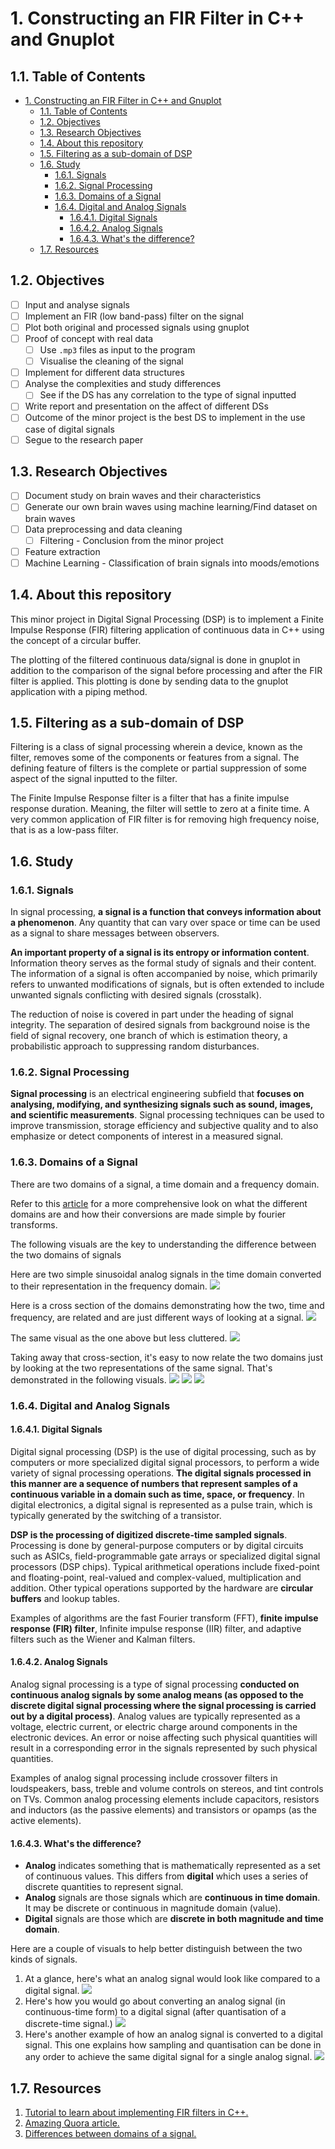 # 1. Constructing an FIR Filter in C++ and Gnuplot

## 1.1. Table of Contents
- [1. Constructing an FIR Filter in C++ and Gnuplot](#1-constructing-an-fir-filter-in-c-and-gnuplot)
  - [1.1. Table of Contents](#11-table-of-contents)
  - [1.2. Objectives](#12-objectives)
  - [1.3. Research Objectives](#13-research-objectives)
  - [1.4. About this repository](#14-about-this-repository)
  - [1.5. Filtering as a sub-domain of DSP](#15-filtering-as-a-sub-domain-of-dsp)
  - [1.6. Study](#16-study)
    - [1.6.1. Signals](#161-signals)
    - [1.6.2. Signal Processing](#162-signal-processing)
    - [1.6.3. Domains of a Signal](#163-domains-of-a-signal)
    - [1.6.4. Digital and Analog Signals](#164-digital-and-analog-signals)
      - [1.6.4.1. Digital Signals](#1641-digital-signals)
      - [1.6.4.2. Analog Signals](#1642-analog-signals)
      - [1.6.4.3. What's the difference?](#1643-whats-the-difference)
  - [1.7. Resources](#17-resources)

## 1.2. Objectives
- [ ] Input and analyse signals
- [ ] Implement an FIR (low band-pass) filter on the signal
- [ ] Plot both original and processed signals using gnuplot
- [ ] Proof of concept with real data
  - [ ] Use `.mp3` files as input to the program
  - [ ] Visualise the cleaning of the signal
- [ ] Implement for different data structures
- [ ] Analyse the complexities and study differences
  - [ ] See if the DS has any correlation to the type of signal inputted
- [ ] Write report and presentation on the affect of different DSs
- [ ] Outcome of the minor project is the best DS to implement in the use case of digital signals
- [ ] Segue to the research paper

## 1.3. Research Objectives
- [ ] Document study on brain waves and their characteristics
- [ ] Generate our own brain waves using machine learning/Find dataset on brain waves
- [ ] Data preprocessing and data cleaning
  - [ ] Filtering - Conclusion from the minor project
- [ ] Feature extraction
- [ ] Machine Learning - Classification of brain signals into moods/emotions

## 1.4. About this repository
This minor project in Digital Signal Processing (DSP) is to implement a Finite Impulse Response (FIR) filtering application of continuous data in C++ using the concept of a circular buffer.

The plotting of the filtered continuous data/signal is done in gnuplot in addition to the comparison of the signal before processing and after the FIR filter is applied. This plotting is done by sending data to the gnuplot application with a piping method.

## 1.5. Filtering as a sub-domain of DSP
Filtering is a class of signal processing wherein a device, known as the filter, removes some of the components or features from a signal. The defining feature of filters is the complete or partial suppression of some aspect of the signal inputted to the filter.

The Finite Impulse Response filter is a filter that has a finite impulse response duration. Meaning, the filter will settle to zero at a finite time. A very common application of FIR filter is for removing high frequency noise, that is as a low-pass filter.

## 1.6. Study
### 1.6.1. Signals
In signal processing, **a signal is a function that conveys information about a phenomenon**. Any quantity that can vary over space or time can be used as a signal to share messages between observers.

**An important property of a signal is its entropy or information content**. Information theory serves as the formal study of signals and their content. The information of a signal is often accompanied by noise, which primarily refers to unwanted modifications of signals, but is often extended to include unwanted signals conflicting with desired signals (crosstalk).

The reduction of noise is covered in part under the heading of signal integrity. The separation of desired signals from background noise is the field of signal recovery, one branch of which is estimation theory, a probabilistic approach to suppressing random disturbances.

### 1.6.2. Signal Processing
**Signal processing** is an electrical engineering subfield that **focuses on analysing, modifying, and synthesizing signals such as sound, images, and scientific measurements**. Signal processing techniques can be used to improve transmission, storage efficiency and subjective quality and to also emphasize or detect components of interest in a measured signal.

### 1.6.3. Domains of a Signal
There are two domains of a signal, a time domain and a frequency domain.

Refer to this [article](https://learnemc.com/time-frequency-domain) for a more comprehensive look on what the different domains are and how their conversions are made simple by fourier transforms.

The following visuals are the key to understanding the difference between the two domains of signals

Here are two simple sinusoidal analog signals in the time domain converted to their representation in the frequency domain.
![](assets/time-vs-frequency-1.png)

Here is a cross section of the domains demonstrating how the two, time and frequency, are related and are just different ways of looking at a signal.
![](assets/time-vs-frequency-4.png)

The same visual as the one above but less cluttered.
![](assets/time-vs-frequency-5.png)

Taking away that cross-section, it's easy to now relate the two domains just by looking at the two representations of the same signal. That's demonstrated in the following visuals.
![](assets/time-vs-frequency-6.png)
![](assets/time-vs-frequency-3.png)
![](assets/time-vs-frequency-2.png)
### 1.6.4. Digital and Analog Signals
#### 1.6.4.1. Digital Signals
Digital signal processing (DSP) is the use of digital processing, such as by computers or more specialized digital signal processors, to perform a wide variety of signal processing operations. **The digital signals processed in this manner are a sequence of numbers that represent samples of a continuous variable in a domain such as time, space, or frequency**. In digital electronics, a digital signal is represented as a pulse train, which is typically generated by the switching of a transistor.

**DSP is the processing of digitized discrete-time sampled signals**. Processing is done by general-purpose computers or by digital circuits such as ASICs, field-programmable gate arrays or specialized digital signal processors (DSP chips). Typical arithmetical operations include fixed-point and floating-point, real-valued and complex-valued, multiplication and addition. Other typical operations supported by the hardware are **circular buffers** and lookup tables.

Examples of algorithms are the fast Fourier transform (FFT), **finite impulse response (FIR) filter**, Infinite impulse response (IIR) filter, and adaptive filters such as the Wiener and Kalman filters.

#### 1.6.4.2. Analog Signals
Analog signal processing is a type of signal processing **conducted on continuous analog signals by some analog means (as opposed to the discrete digital signal processing where the signal processing is carried out by a digital process)**. Analog values are typically represented as a voltage, electric current, or electric charge around components in the electronic devices. An error or noise affecting such physical quantities will result in a corresponding error in the signals represented by such physical quantities.

Examples of analog signal processing include crossover filters in loudspeakers, bass, treble and volume controls on stereos, and tint controls on TVs. Common analog processing elements include capacitors, resistors and inductors (as the passive elements) and transistors or opamps (as the active elements).

#### 1.6.4.3. What's the difference?
- **Analog** indicates something that is mathematically represented as a set of continuous values. This differs from **digital** which uses a series of discrete quantities to represent signal.
- **Analog** signals are those signals which are **continuous in time domain**. It may be discrete or continuous in magnitude domain (value).
- **Digital** signals are those which are **discrete in both magnitude and time domain**.

Here are a couple of visuals to help better distinguish between the two kinds of signals.

1. At a glance, here's what an analog signal would look like compared to a digital signal. ![](assets/analog-vs-digital-signal.jpg)
2. Here's how you would go about converting an analog signal (in continuous-time form) to a digital signal (after quantisation of a discrete-time signal.) ![](assets/continuous-to-discrete-time-to-digital.png)
3. Here's another example of how an analog signal is converted to a digital signal. This one explains how sampling and quantisation can be done in any order to achieve the same digital signal for a single analog signal. ![](assets/continuous-to-discrete-time-to-digital-2.png)

## 1.7. Resources
1. [Tutorial to learn about implementing FIR filters in C++.](https://www.wasyresearch.com/tutorial-c-c-implementation-of-circular-buffer-for-fir-filter-and-gnu-plotting-on-linux/)
2. [Amazing Quora article.](https://www.quora.com/Where-do-we-use-fir-filters)
3. [Differences between domains of a signal.](https://learnemc.com/time-frequency-domain)